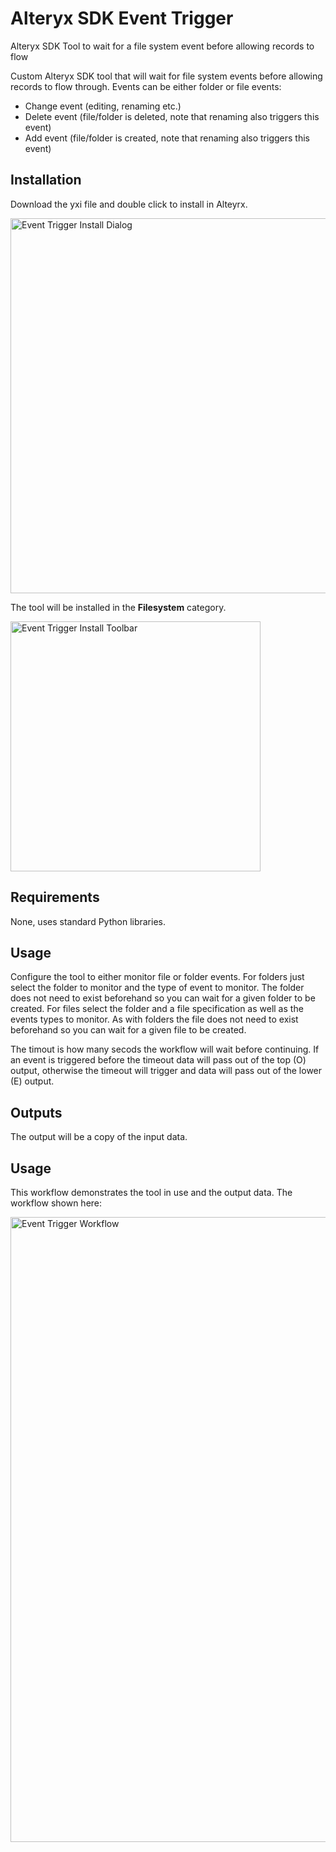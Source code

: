 # Alteryx SDK Event Trigger
Alteryx SDK Tool to wait for a file system event before allowing records to flow

Custom Alteryx SDK tool that will wait for file system events before allowing records to flow through. Events can be either folder or file events:
- Change event (editing, renaming etc.)
- Delete event (file/folder is deleted, note that renaming also triggers this event)
- Add event (file/folder is created, note that renaming also triggers this event)

## Installation
Download the yxi file and double click to install in Alteyrx. 

<img src="https://github.com/bobpeers/Alteryx_SDK_Event_Trigger/blob/main/images/EventTrigger_Install.png" width="600" alt="Event Trigger Install Dialog">

The tool will be installed in the __Filesystem__ category.

<img src="https://github.com/bobpeers/Alteryx_SDK_Event_Trigger/blob/main/images/EventTrigger_toolbar.png" width="400" alt="Event Trigger Install Toolbar">

## Requirements

None, uses standard Python libraries.

## Usage
Configure the tool to either monitor file or folder events.
For folders just select the folder to monitor and the type of event to monitor. The folder does not need to exist beforehand so you can wait for a given folder to be created.
For files select the folder and a file specification as well as the events types to monitor. As with folders the file does not need to exist beforehand so you can wait for a given file to be created.

The timout is how many secods the workflow will wait before continuing. If an event is triggered before the timeout data will pass out of the top (O) output, otherwise the timeout will trigger and data will pass out of the lower (E) output.

## Outputs
The output will be a copy of the input data.

## Usage
This workflow demonstrates the tool in use and the output data. The workflow shown here:

<img src="https://github.com/bobpeers/Alteryx_SDK_Event_Trigger/blob/main/images/EventTrigger_workflow.png" width="1000" alt="Event Trigger Workflow">
